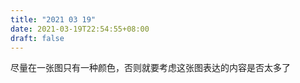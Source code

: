 ```yaml
---
title: "2021 03 19"
date: 2021-03-19T22:54:55+08:00
draft: false
---
```


尽量在一张图只有一种颜色，否则就要考虑这张图表达的内容是否太多了

